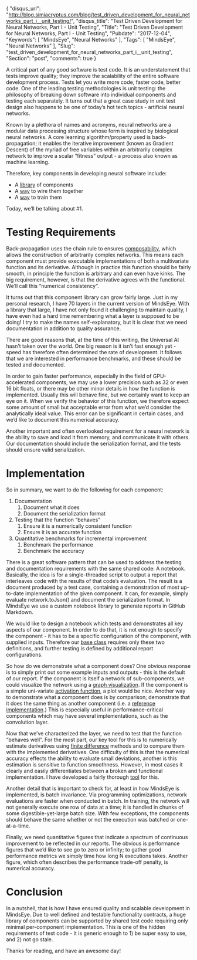 {
  "disqus_url": "http://blog.simiacryptus.com/blog/test_driven_development_for_neural_networks_part_i__unit_testing/",
  "disqus_title": "Test Driven Development for Neural Networks, Part I - Unit Testing",
  "Title": "Test Driven Development for Neural Networks, Part I - Unit Testing",
  "Pubdate": "2017-12-04",
  "Keywords": [
    "MindsEye",
    "Neural Networks"
  ],
  "Tags": [
    "MindsEye",
    "Neural Networks"
  ],
  "Slug": "test_driven_development_for_neural_networks_part_i__unit_testing",
  "Section": "post",
  "comments": true
}

A critical part of any good software is test code. It is an understatement that tests improve quality; they improve the scalability of the entire software development process. Tests let you write more code, faster code, better code. One of the leading testing methodologies is unit testing: the philosophy of breaking down software into individual components and testing each separately. It turns out that a great case study in unit test design also happens to be one of today’s hot tech topics - artificial neural networks.

Known by a plethora of names and acronyms, neural networks are a modular data processing structure whose form is inspired by biological neural networks. A core learning algorithm/property used is back-propagation; it enables the iterative improvement (known as Gradient Descent) of the myriad of free variables within an arbitrarily complex network to improve a scalar “fitness” output - a process also known as machine learning.

Therefore, key components in developing neural software include:

* A [library](https://github.com/SimiaCryptus/MindsEye/tree/master/src/main/java/com/simiacryptus/mindseye/layers) of components
* A [way](https://github.com/SimiaCryptus/MindsEye/tree/master/src/main/java/com/simiacryptus/mindseye/network) to wire them together
* A [way](https://github.com/SimiaCryptus/MindsEye/tree/master/src/main/java/com/simiacryptus/mindseye/opt) to train them

Today, we’ll be talking about #1.

# Testing Requirements

Back-propagation uses the chain rule to ensures [composability](https://en.wikipedia.org/wiki/Composability), which allows the construction of arbitrarily complex networks. This means each component must provide executable implementations of both a multivariate function and its derivative. Although in practice this function should be fairly smooth, in principle the function is arbitrary and can even have kinks. The big requirement, however, is that the derivative agrees with the functional. We’ll call this “numerical consistency”.

It turns out that this component library can grow fairly large. Just in my personal research, I have 70 layers in the current version of MindsEye. With a library that large, I have not only found it challenging to maintain quality, I have even had a hard time remembering what a layer is supposed to be doing! I try to make the names self-explanatory, but it is clear that we need documentation in addition to quality assurance.

There are good reasons that, at the time of this writing, the Universal AI hasn’t taken over the world. One big reason is it isn’t fast enough yet - speed has therefore often determined the rate of development. It follows that we are interested in performance benchmarks, and these should be tested and documented.

In order to gain faster performance, especially in the field of GPU-accelerated components, we may use a lower precision such as 32 or even 16 bit floats, or there may be other minor details in how the function is implemented. Usually this will behave fine, but we certainly want to keep an eye on it. When we verify the behavior of this function, we therefore expect some amount of small but acceptable error from what we’d consider the analytically ideal value. This error can be significant in certain cases, and we’d like to document this numerical accuracy.

Another important and often overlooked requirement for a neural network is the ability to save and load it from memory, and communicate it with others. Our documentation should include the serialization format, and the tests should ensure valid serialization.

# Implementation

So in summary, we want to do the following for each component:

1. Documentation
    1. Document what it does
    1. Document the serialization format
1. Testing that the function “behaves”
    1. Ensure it is a numerically consistent function
    1. Ensure it is an accurate function
1. Quantitative benchmarks for incremental improvement
    1. Benchmark the performance 
    1. Benchmark the accuracy

There is a great software pattern that can be used to address the testing and documentation requirements with the same shared code: A notebook. Basically, the idea is for a single-threaded script to output a report that interleaves code with the results of that code’s evaluation. The result is a document produced by a test case, containing a demonstration of most up-to-date implementation of the given component. It can, for example, simply evaluate network.toJson() and document the serialization format. In MindsEye we use a custom notebook library to generate reports in GitHub Markdown.

We would like to design a notebook which tests and demonstrates all key aspects of our component. In order to do that, it is not enough to specify the component - it has to be a specific configuration of the component, with supplied inputs. Therefore our [base class](https://github.com/SimiaCryptus/MindsEye/blob/master/src/test/java/com/simiacryptus/mindseye/layers/LayerTestBase.java) requires only these two definitions, and further testing is defined by additional report configurations.

So how do we demonstrate what a component does? One obvious response is to simply print out some example inputs and outputs - this is the default of our report. If the component is itself a network of sub-components, we could visualize the network using a [graph visualization](https://github.com/SimiaCryptus/MindsEye/blob/f88306790ff34d6c6d04863793e6351f94151a28/reports/com/simiacryptus/mindseye/layers/cudnn/f64/ConvolutionNetworkTest/test.md). If the component is a simple uni-variate [activation function](https://github.com/SimiaCryptus/MindsEye/blob/f88306790ff34d6c6d04863793e6351f94151a28/reports/com/simiacryptus/mindseye/layers/java/GaussianActivationLayerTest/test.md), a plot would be nice. Another way to demonstrate what a component does is by comparison; demonstrate that it does the same thing as another component (i.e. a [reference implementation](https://github.com/SimiaCryptus/MindsEye/blob/f88306790ff34d6c6d04863793e6351f94151a28/reports/com/simiacryptus/mindseye/layers/cudnn/f64/ConvolutionLayerTest/test.md).) This is especially useful in performance-critical components which may have several implementations, such as the convolution layer.

Now that we’ve characterized the layer, we need to test that the function “behaves well”. For the most part, our key tool for this is to numerically estimate derivatives using [finite difference](http://mathworld.wolfram.com/FiniteDifference.html) methods and to compare them with the implemented derivatives. One difficulty of this is that the numerical accuracy effects the ability to evaluate small deviations, another is this estimation is sensitive to function smoothness. However, in most cases it clearly and easily differentiates between a broken and functional implementation. I have developed a fairly thorough [tool](https://github.com/SimiaCryptus/MindsEye/blob/f88306790ff34d6c6d04863793e6351f94151a28/src/test/java/com/simiacryptus/mindseye/layers/DerivativeTester.java) for this.

Another detail that is important to check for, at least in how MindsEye is implemented, is batch invariance. Via programming optimizations, network evaluations are faster when conducted in batch. In training, the network will not generally execute one row of data at a time; it is handled in chunks of some digestible-yet-large batch size. With few exceptions, the components should behave the same whether or not the execution was batched or one-at-a-time.

Finally, we need quantitative figures that indicate a spectrum of continuous improvement to be reflected in our reports. The obvious is performance figures that we’d like to see go to zero or infinity; to gather good performance metrics we simply time how long N executions takes. Another figure, which often describes the performance trade-off penalty, is numerical accuracy.

# Conclusion

In a nutshell, that is how I have ensured quality and scalable development in MindsEye. Due to well defined and testable functionality contracts, a huge library of components can be supported by shared test code requiring only minimal per-component implementation. This is one of the hidden requirements of test code - it is generic enough to 1) be super easy to use, and 2) not go stale.

Thanks for reading, and have an awesome day!

